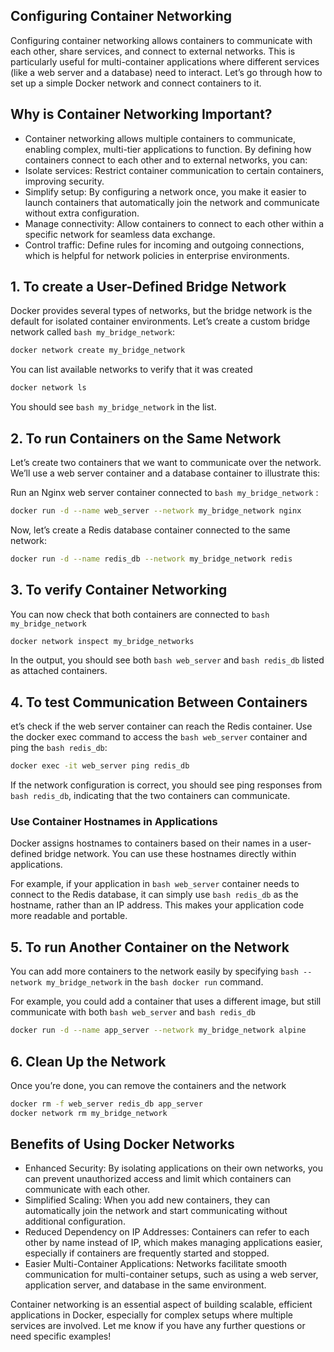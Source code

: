 ## Configuring Container Networking
Configuring container networking allows containers to communicate with each other, share services, and connect to external networks. This is particularly useful for multi-container applications where different services (like a web server and a database) need to interact. Let’s go through how to set up a simple Docker network and connect containers to it.

## Why is Container Networking Important?
- Container networking allows multiple containers to communicate, enabling complex, multi-tier applications to function. By defining how containers connect to each other and to external networks, you can:
- Isolate services: Restrict container communication to certain containers, improving security.
- Simplify setup: By configuring a network once, you make it easier to launch containers that automatically join the network and communicate without extra configuration.
- Manage connectivity: Allow containers to connect to each other within a specific network for seamless data exchange.
- Control traffic: Define rules for incoming and outgoing connections, which is helpful for network policies in enterprise environments.


## 1. To create a User-Defined Bridge Network

Docker provides several types of networks, but the bridge network is the default for isolated container environments. Let’s create a custom bridge network called ```bash my_bridge_network```:
```bash 
docker network create my_bridge_network
```
You can list available networks to verify that it was created
```bash 
docker network ls
```
You should see ```bash my_bridge_network``` in the list.


## 2. To run Containers on the Same Network

Let’s create two containers that we want to communicate over the network. We’ll use a web server container and a database container to illustrate this:

Run an Nginx web server container connected to ```bash my_bridge_network``` :
```bash 
docker run -d --name web_server --network my_bridge_network nginx
```
Now, let’s create a Redis database container connected to the same network:
```bash 
docker run -d --name redis_db --network my_bridge_network redis
```


## 3. To verify Container Networking

You can now check that both containers are connected to ```bash my_bridge_network```
```bash 
docker network inspect my_bridge_networks   
```
In the output, you should see both ```bash web_server``` and ```bash redis_db``` listed as attached containers.



## 4. To test Communication Between Containers
et’s check if the web server container can reach the Redis container. Use the docker exec command to access the ```bash web_server``` container and ping the ```bash redis_db```:
```bash 
docker exec -it web_server ping redis_db
```
If the network configuration is correct, you should see ping responses from ```bash redis_db```, indicating that the two containers can communicate.

### Use Container Hostnames in Applications

Docker assigns hostnames to containers based on their names in a user-defined bridge network. You can use these hostnames directly within applications.

For example, if your application in ```bash web_server``` container needs to connect to the Redis database, it can simply use ```bash redis_db``` as the hostname, rather than an IP address. This makes your application code more readable and portable.



## 5. To run Another Container on the Network 

You can add more containers to the network easily by specifying ```bash --network my_bridge_network``` in the ```bash docker run``` command.

For example, you could add a container that uses a different image, but still communicate with both ```bash web_server``` and ```bash redis_db```
```bash 
docker run -d --name app_server --network my_bridge_network alpine
```


## 6. Clean Up the Network

Once you’re done, you can remove the containers and the network
```bash
docker rm -f web_server redis_db app_server
docker network rm my_bridge_network
```


## Benefits of Using Docker Networks

- Enhanced Security: By isolating applications on their own networks, you can prevent unauthorized access and limit which containers can communicate with each other.
- Simplified Scaling: When you add new containers, they can automatically join the network and start communicating without additional configuration.
- Reduced Dependency on IP Addresses: Containers can refer to each other by name instead of IP, which makes managing applications easier, especially if containers are frequently started and stopped.
- Easier Multi-Container Applications: Networks facilitate smooth communication for multi-container setups, such as using a web server, application server, and database in the same environment.


Container networking is an essential aspect of building scalable, efficient applications in Docker, especially for complex setups where multiple services are involved. Let me know if you have any further questions or need specific examples!